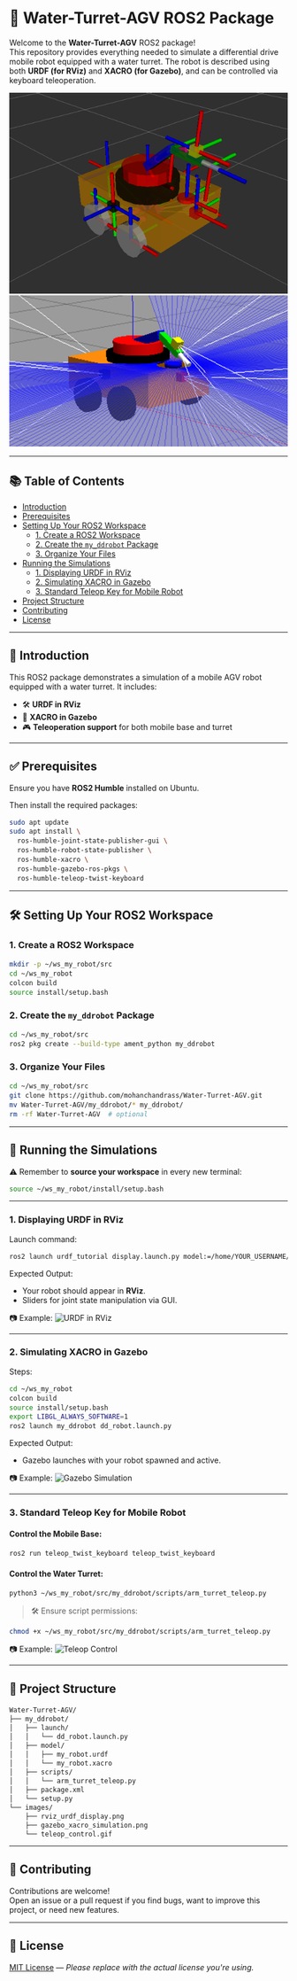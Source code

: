 # 🚒 Water-Turret-AGV ROS2 Package

Welcome to the **Water-Turret-AGV** ROS2 package!  
This repository provides everything needed to simulate a differential drive mobile robot equipped with a water turret. The robot is described using both **URDF (for RViz)** and **XACRO (for Gazebo)**, and can be controlled via keyboard teleoperation.

![RViz View](images/simulation_rviz.png)
![Gazebo View](images/simulation_agv.png)

---

## 📚 Table of Contents

- [Introduction](#introduction)
- [Prerequisites](#prerequisites)
- [Setting Up Your ROS2 Workspace](#setting-up-your-ros2-workspace)
  - [1. Create a ROS2 Workspace](#1-create-a-ros2-workspace)
  - [2. Create the `my_ddrobot` Package](#2-create-the-my_ddrobot-package)
  - [3. Organize Your Files](#3-organize-your-files)
- [Running the Simulations](#running-the-simulations)
  - [1. Displaying URDF in RViz](#1-displaying-urdf-in-rviz)
  - [2. Simulating XACRO in Gazebo](#2-simulating-xacro-in-gazebo)
  - [3. Standard Teleop Key for Mobile Robot](#3-standard-teleop-key-for-mobile-robot)
- [Project Structure](#project-structure)
- [Contributing](#contributing)
- [License](#license)

---

## 🧭 Introduction

This ROS2 package demonstrates a simulation of a mobile AGV robot equipped with a water turret. It includes:

- 🛠️ **URDF in RViz**  
- 🧩 **XACRO in Gazebo**
- 🎮 **Teleoperation support** for both mobile base and turret

---

## ✅ Prerequisites

Ensure you have **ROS2 Humble** installed on Ubuntu.

Then install the required packages:

```bash
sudo apt update
sudo apt install \
  ros-humble-joint-state-publisher-gui \
  ros-humble-robot-state-publisher \
  ros-humble-xacro \
  ros-humble-gazebo-ros-pkgs \
  ros-humble-teleop-twist-keyboard
```

---

## 🛠️ Setting Up Your ROS2 Workspace

### 1. Create a ROS2 Workspace

```bash
mkdir -p ~/ws_my_robot/src
cd ~/ws_my_robot
colcon build
source install/setup.bash
```

### 2. Create the `my_ddrobot` Package

```bash
cd ~/ws_my_robot/src
ros2 pkg create --build-type ament_python my_ddrobot
```

### 3. Organize Your Files

```bash
cd ~/ws_my_robot/src
git clone https://github.com/mohanchandrass/Water-Turret-AGV.git
mv Water-Turret-AGV/my_ddrobot/* my_ddrobot/
rm -rf Water-Turret-AGV  # optional
```

---

## 🚀 Running the Simulations

⚠️ Remember to **source your workspace** in every new terminal:

```bash
source ~/ws_my_robot/install/setup.bash
```

---

### 1. Displaying URDF in RViz

Launch command:

```bash
ros2 launch urdf_tutorial display.launch.py model:=/home/YOUR_USERNAME/ws_my_robot/src/my_ddrobot/model/my_robot.urdf
```

Expected Output:

- Your robot should appear in **RViz**.
- Sliders for joint state manipulation via GUI.

📷 Example:
![URDF in RViz](images/rviz_urdf_display.png)

---

### 2. Simulating XACRO in Gazebo

Steps:

```bash
cd ~/ws_my_robot
colcon build
source install/setup.bash
export LIBGL_ALWAYS_SOFTWARE=1
ros2 launch my_ddrobot dd_robot.launch.py
```

Expected Output:

- Gazebo launches with your robot spawned and active.

📷 Example:
![Gazebo Simulation](images/gazebo_xacro_simulation.png)

---

### 3. Standard Teleop Key for Mobile Robot

#### Control the Mobile Base:

```bash
ros2 run teleop_twist_keyboard teleop_twist_keyboard
```

#### Control the Water Turret:

```bash
python3 ~/ws_my_robot/src/my_ddrobot/scripts/arm_turret_teleop.py
```

> 🛠️ Ensure script permissions:
```bash
chmod +x ~/ws_my_robot/src/my_ddrobot/scripts/arm_turret_teleop.py
```

📷 Example:
![Teleop Control](images/teleop_control.gif)

---

## 🧾 Project Structure

```
Water-Turret-AGV/
├── my_ddrobot/
│   ├── launch/
│   │   └── dd_robot.launch.py
│   ├── model/
│   │   ├── my_robot.urdf
│   │   └── my_robot.xacro
│   ├── scripts/
│   │   └── arm_turret_teleop.py
│   ├── package.xml
│   └── setup.py
└── images/
    ├── rviz_urdf_display.png
    ├── gazebo_xacro_simulation.png
    └── teleop_control.gif
```

---

## 🤝 Contributing

Contributions are welcome!  
Open an issue or a pull request if you find bugs, want to improve this project, or need new features.

---

## 📄 License

[MIT License](LICENSE) — _Please replace with the actual license you're using._
